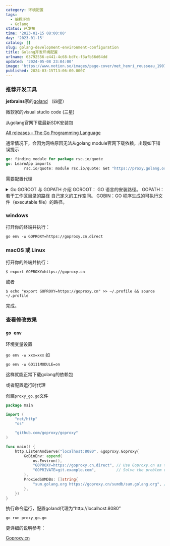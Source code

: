 ```yaml
---
category: 环境配置
tags:
  - 编程环境
  - Golang
status: 已发布
time: '2023-01-15 08:00:00'
day: '2023-01-15'
catalog: []
slug: golang-development-environment-configuration
title: Golang开发环境配置
urlname: 63792556-e441-4c68-bdfc-f3afb56d64dd
updated: '2024-05-08 23:04:00'
image: 'https://www.notion.so/images/page-cover/met_henri_rousseau_1907.jpg'
published: 2024-03-15T13:06:00.000Z
---
```


### 推荐开发工具


**jetbrains**家的[goland](https://www.jetbrains.com/go/) （四星）


微软家的visual studio code (三星)


从golang官网下载最新SDK安装包


[All releases - The Go Programming Language](https://go.dev/dl/)


通常情况下，会因为网络原因无法从golang  module官网下载依赖，出现如下错误提示


```go
go: finding module for package rsc.io/quote
go: LearnApp imports
        rsc.io/quote: module rsc.io/quote: Get "https://proxy.golang.org/rsc.io/quote/@v/list": dial tcp 172.217.160.113:443: connectex: A connection attempt failed because the connected party did not properly respond after a period of time, or established connection failed because connected host has failed to respond.

```


需要配置代理

<details>
<summary>Go GOROOT 与 GOPATH 介绍
GOROOT：  GO 语言的安装路径。
GOPATH：若干工作区目录的路径 自己定义的工作空间。
GOBIN：GO 程序生成的可执行文件（executable file）的路径。</summary>

</details>


### windows


打开你的终端并执行：


`go env -w GOPROXY=https://goproxy.cn,direct`


### macOS 或 Linux


打开你的终端并执行：


`$ export GOPROXY=https://goproxy.cn`

或者


`$ echo "export GOPROXY=https://goproxy.cn" >> ~/.profile && source ~/.profile`

完成。


### 查看修改效果


### `go env`

环境变量设置


`go env -w xxx=xxx`
如


`go env -w GO111MODULE=on`


这样就能正常下载golang的依赖包


或者配置运行时代理


创建`proxy_go.go`文件


```go
package main

import (
	"net/http"
	"os"

	"github.com/goproxy/goproxy"
)

func main() {
	http.ListenAndServe("localhost:8080", &goproxy.Goproxy{
		GoBinEnv: append(
			os.Environ(),
			"GOPROXY=https://goproxy.cn,direct", // Use Goproxy.cn as the upstream proxy
			"GOPRIVATE=git.example.com",         // Solve the problem of pulling private modules
		),
		ProxiedSUMDBs: []string{
			"sum.golang.org https://goproxy.cn/sumdb/sum.golang.org", // Proxy the default checksum database
		},
	})
}
```


执行命令运行，配置goland代理为“http://localhost:8080”


`go run proxy_go.go`


更详细的说明参考：


[Goproxy.cn](https://goproxy.cn/)

